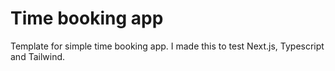 # Time booking app

Template for simple time booking app. I made this to test Next.js, Typescript and Tailwind. 
